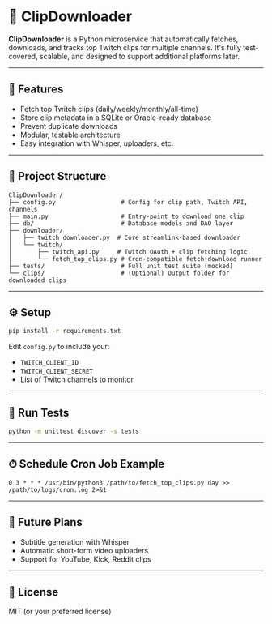# 📼 ClipDownloader

**ClipDownloader** is a Python microservice that automatically fetches, downloads, and tracks top Twitch clips for multiple channels. It's fully test-covered, scalable, and designed to support additional platforms later.

---

## 🚀 Features
- Fetch top Twitch clips (daily/weekly/monthly/all-time)
- Store clip metadata in a SQLite or Oracle-ready database
- Prevent duplicate downloads
- Modular, testable architecture
- Easy integration with Whisper, uploaders, etc.

---

## 🧱 Project Structure
```text
ClipDownloader/
├── config.py                  # Config for clip path, Twitch API, channels
├── main.py                    # Entry-point to download one clip
├── db/                        # Database models and DAO layer
├── downloader/
│   ├── twitch_downloader.py  # Core streamlink-based downloader
│   └── twitch/
│       ├── twitch_api.py     # Twitch OAuth + clip fetching logic
│       └── fetch_top_clips.py # Cron-compatible fetch+download runner
├── tests/                     # Full unit test suite (mocked)
└── clips/                     # (Optional) Output folder for downloaded clips
```

---

## ⚙️ Setup
```bash
pip install -r requirements.txt
```

Edit `config.py` to include your:
- `TWITCH_CLIENT_ID`
- `TWITCH_CLIENT_SECRET`
- List of Twitch channels to monitor

---

## 🧪 Run Tests
```bash
python -m unittest discover -s tests
```

---

## ⏱ Schedule Cron Job Example
```cron
0 3 * * * /usr/bin/python3 /path/to/fetch_top_clips.py day >> /path/to/logs/cron.log 2>&1
```

---

## 🔮 Future Plans
- Subtitle generation with Whisper
- Automatic short-form video uploaders
- Support for YouTube, Kick, Reddit clips

---

## 📄 License
MIT (or your preferred license)

